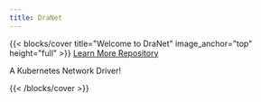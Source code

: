 ```yaml
---
title: DraNet
---
```


{{< blocks/cover title="Welcome to DraNet" image_anchor="top" height="full" >}}
<a class="btn btn-lg btn-primary me-3 mb-4" href="/docs/">
  Learn More <i class="fas fa-arrow-alt-circle-right ms-2"></i>
</a>
<a class="btn btn-lg btn-secondary me-3 mb-4" href="https://github.com/google/dranet">
  Repository <i class="fab fa-github ms-2 "></i>
</a>
<p class="lead mt-5">A Kubernetes Network Driver!</p>
{{< /blocks/cover >}}
